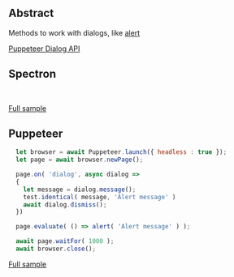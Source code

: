 ## Abstract
Methods to work with dialogs, like [alert](https://developer.mozilla.org/en-US/docs/Web/API/Window/alert)

[Puppeteer Dialog API](https://pptr.dev/#?product=Puppeteer&version=v2.0.0&show=api-class-dialog)

## Spectron
```javascript
  
```
[Full sample](../../../sample/spectron/Dialog.test.s)

## Puppeteer

```javascript
  let browser = await Puppeteer.launch({ headless : true });
  let page = await browser.newPage();

  page.on( 'dialog', async dialog =>
  {
    let message = dialog.message();
    test.identical( message, 'Alert message' )
    await dialog.dismiss();
  })

  page.evaluate( () => alert( 'Alert message' ) );

  await page.waitFor( 1000 );
  await browser.close();
```
[Full sample](../../../sample/puppeteer/Dialog.test.s)
